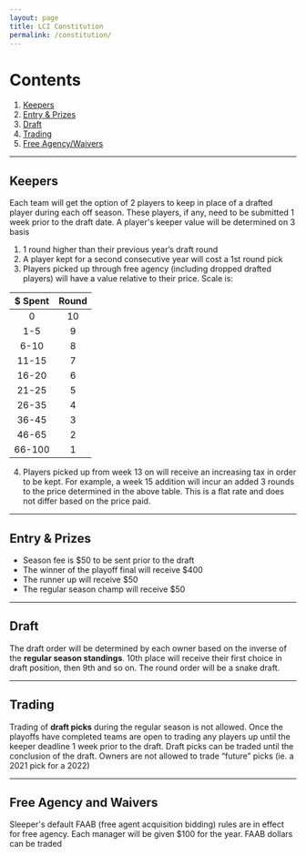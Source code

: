 ```yaml
---
layout: page
title: LCI Constitution
permalink: /constitution/
---
```


# Contents
1. [Keepers](#keepers)
2. [Entry & Prizes](#prizes)
3. [Draft](#draft)
4. [Trading](#trading)
5. [Free Agency/Waivers](#fawaivers)

---

## Keepers <a name="keepers"></a>
Each team will get the option of 2 players to keep in place of a drafted player during each off season.
These players, if any, need to be submitted 1 week prior to the draft date.
A player's keeper value will be determined on 3 basis
1. 1 round higher than their previous year’s draft round
2. A player kept for a second consecutive year will cost a 1st round pick
3. Players picked up through free agency (including dropped drafted players) will have a value relative to their price. Scale is:

|$ Spent|Round|
|:-:|:-:|
|0|10|
|1-5|9|
|6-10|8|
|11-15|7|
|16-20|6|
|21-25|5|
|26-35|4|
|36-45|3|
|46-65|2|
|66-100|1|

4. Players picked up from week 13 on will receive an increasing tax in order to be kept. For example, a week 15 addition will incur an added 3 rounds to the price determined in the above table. This is a flat rate and does not differ based on the price paid.

---

## Entry & Prizes <a name="prizes"></a>
- Season fee is $50 to be sent prior to the draft
- The winner of the playoff final will receive $400   
- The runner up will receive $50  
- The regular season champ will receive $50

---

## Draft <a name="draft"></a>
The draft order will be determined by each owner based on the inverse of the **regular season standings**. 10th place will receive their first choice in draft position, then 9th and so on. The round order will be a snake draft.

---

## Trading <a name="trading"></a>
Trading of **draft picks** during the regular season is not allowed. Once the playoffs have completed teams are open to trading any players up until the keeper deadline 1 week prior to the draft. Draft picks can be traded until the conclusion of the draft. Owners are not allowed to trade “future” picks (ie. a 2021 pick for a 2022)

---

## Free Agency and Waivers <a name="fawaivers"></a>
Sleeper's default FAAB (free agent acquisition bidding) rules are in effect for free agency. Each manager will be given $100 for the year. FAAB dollars can be traded
